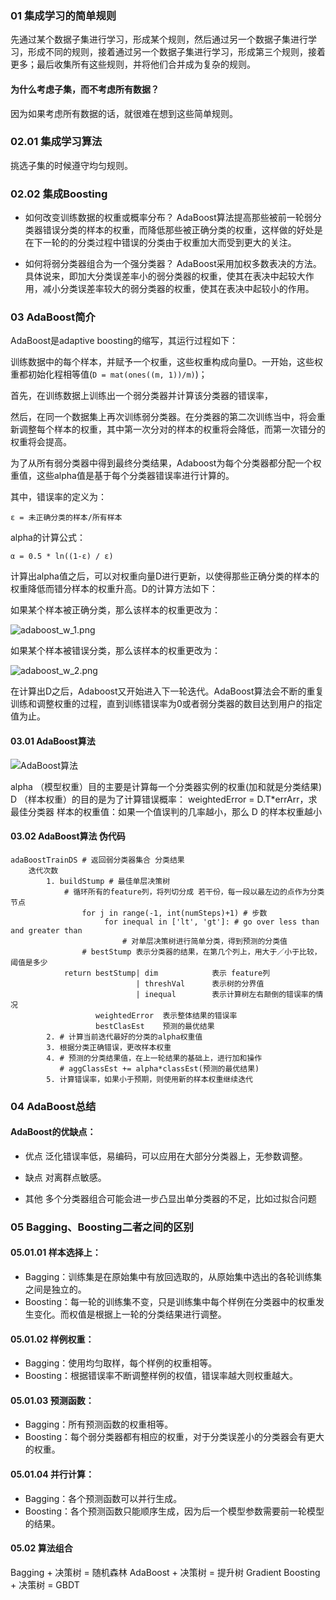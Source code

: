 ﻿### 01 集成学习的简单规则 
先通过某个数据子集进行学习，形成某个规则，然后通过另一个数据子集进行学习，形成不同的规则，接着通过另一个数据子集进行学习，形成第三个规则，接着更多；最后收集所有这些规则，并将他们合并成为复杂的规则。

#### 为什么考虑子集，而不考虑所有数据？
因为如果考虑所有数据的话，就很难在想到这些简单规则。

### 02.01 集成学习算法
挑选子集的时候遵守均匀规则。

### 02.02 集成Boosting
- 如何改变训练数据的权重或概率分布？
AdaBoost算法提高那些被前一轮弱分类器错误分类的样本的权重，而降低那些被正确分类的权重，这样做的好处是在下一轮的的分类过程中错误的分类由于权重加大而受到更大的关注。

- 如何将弱分类器组合为一个强分类器？
AdaBoost采用加权多数表决的方法。具体说来，即加大分类误差率小的弱分类器的权重，使其在表决中起较大作用，减小分类误差率较大的弱分类器的权重，使其在表决中起较小的作用。

### 03 AdaBoost简介
AdaBoost是adaptive boosting的缩写，其运行过程如下：

训练数据中的每个样本，并赋予一个权重，这些权重构成向量D。一开始，这些权重都初始化程相等值(`D = mat(ones((m, 1))/m)`)；

首先，在训练数据上训练出一个弱分类器并计算该分类器的错误率，

然后，在同一个数据集上再次训练弱分类器。在分类器的第二次训练当中，将会重新调整每个样本的权重，其中第一次分对的样本的权重将会降低，而第一次错分的权重将会提高。

为了从所有弱分类器中得到最终分类结果，Adaboost为每个分类器都分配一个权重值，这些alpha值是基于每个分类器错误率进行计算的。

其中，错误率的定义为：

`ε = 未正确分类的样本/所有样本`

alpha的计算公式：

`α = 0.5 * ln((1-ε) / ε)`

计算出alpha值之后，可以对权重向量D进行更新，以使得那些正确分类的样本的权重降低而错分样本的权重升高。D的计算方法如下：

如果某个样本被正确分类，那么该样本的权重更改为：

![adaboost_w_1.png](https://i.imgur.com/ZiINTOq.png)

如果某个样本被错误分类，那么该样本的权重更改为：

![adaboost_w_2.png](https://i.imgur.com/ROk6mTl.png)

在计算出D之后，Adaboost又开始进入下一轮迭代。AdaBoost算法会不断的重复训练和调整权重的过程，直到训练错误率为0或者弱分类器的数目达到用户的指定值为止。

#### 03.01 AdaBoost算法
![AdaBoost算法](https://i.imgur.com/JMf8LgI.png)

alpha （模型权重）目的主要是计算每一个分类器实例的权重(加和就是分类结果)
D （样本权重）的目的是为了计算错误概率： weightedError = D.T*errArr，求最佳分类器
  样本的权重值：如果一个值误判的几率越小，那么 D 的样本权重越小

#### 03.02 AdaBoost算法 伪代码
```
adaBoostTrainDS # 返回弱分类器集合 分类结果
    迭代次数
        1. buildStump # 最佳单层决策树
            # 循环所有的feature列，将列切分成 若干份，每一段以最左边的点作为分类节点
                for j in range(-1, int(numSteps)+1) # 步数
                     for inequal in ['lt', 'gt']: # go over less than and greater than
                         # 对单层决策树进行简单分类，得到预测的分类值
                # bestStump 表示分类器的结果，在第几个列上，用大于／小于比较，阈值是多少
            return bestStump| dim            表示 feature列
                            | threshVal      表示树的分界值
                            | inequal        表示计算树左右颠倒的错误率的情况
                   weightedError  表示整体结果的错误率
                   bestClasEst    预测的最优结果
        2. # 计算当前迭代最好的分类的alpha权重值
        3. 根据分类正确错误，更改样本权重
        4. # 预测的分类结果值，在上一轮结果的基础上，进行加和操作
           # aggClassEst += alpha*classEst(预测的最优结果)
        5. 计算错误率，如果小于预期，则使用新的样本权重继续迭代
```

### 04 AdaBoost总结
#### AdaBoost的优缺点：

- 优点
泛化错误率低，易编码，可以应用在大部分分类器上，无参数调整。

- 缺点
对离群点敏感。

- 其他
多个分类器组合可能会进一步凸显出单分类器的不足，比如过拟合问题

### 05 Bagging、Boosting二者之间的区别
#### 05.01.01 样本选择上：
- Bagging：训练集是在原始集中有放回选取的，从原始集中选出的各轮训练集之间是独立的。
- Boosting：每一轮的训练集不变，只是训练集中每个样例在分类器中的权重发生变化。而权值是根据上一轮的分类结果进行调整。

#### 05.01.02 样例权重：
- Bagging：使用均匀取样，每个样例的权重相等。
- Boosting：根据错误率不断调整样例的权值，错误率越大则权重越大。

#### 05.01.03 预测函数：
- Bagging：所有预测函数的权重相等。
- Boosting：每个弱分类器都有相应的权重，对于分类误差小的分类器会有更大的权重。

#### 05.01.04 并行计算：
- Bagging：各个预测函数可以并行生成。
- Boosting：各个预测函数只能顺序生成，因为后一个模型参数需要前一轮模型的结果。

#### 05.02 算法组合
Bagging + 决策树 = 随机森林
AdaBoost + 决策树 = 提升树
Gradient Boosting + 决策树 = GBDT
